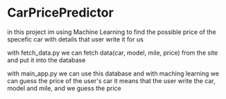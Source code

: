 # CarPricePredictor 

in this project im using Machine Learning to find the possible price of the specefic car with details that user write it for us

with fetch_data.py we can fetch data(car, model, mile, price) from the site and put it into the database

with main_app.py  we can use this database and with maching learning we can guess the price of the user's car
it means that the user write the car, model and mile, and we guess the price
